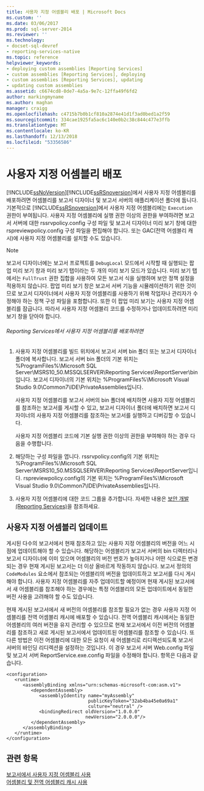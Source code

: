 ```yaml
---
title: 사용자 지정 어셈블리 배포 | Microsoft Docs
ms.custom: ''
ms.date: 03/06/2017
ms.prod: sql-server-2014
ms.reviewer: ''
ms.technology:
- docset-sql-devref
- reporting-services-native
ms.topic: reference
helpviewer_keywords:
- deploying custom assemblies [Reporting Services]
- custom assemblies [Reporting Services], deploying
- custom assemblies [Reporting Services], updating
- updating custom assemblies
ms.assetid: c6674cd8-0de7-4a5a-9e7c-12ffa49f6fd2
author: markingmyname
ms.author: maghan
manager: craigg
ms.openlocfilehash: c4715b7b0b1cf810a2874e41d1f3ad0bed1a2f59
ms.sourcegitcommit: 334cae1925fa5ac6c140e0b2c38c844c477e3ffb
ms.translationtype: MT
ms.contentlocale: ko-KR
ms.lasthandoff: 12/13/2018
ms.locfileid: "53356586"
---
```

# <a name="deploying-a-custom-assembly"></a>사용자 지정 어셈블리 배포
  [!INCLUDE[ssNoVersion](../../includes/ssnoversion-md.md)][!INCLUDE[ssRSnoversion](../../includes/ssrsnoversion-md.md)]에서 사용자 지정 어셈블리를 배포하려면 어셈블리를 보고서 디자이너 및 보고서 서버의 애플리케이션 폴더에 둡니다. 기본적으로 [!INCLUDE[ssRSnoversion](../../includes/ssrsnoversion-md.md)]에서 사용자 지정 어셈블리에는 `Execution` 권한이 부여됩니다. 사용자 지정 어셈블리에 실행 권한 이상의 권한을 부여하려면 보고서 서버에 대한 rssrvpolicy.config 구성 파일 및 보고서 디자이너 미리 보기 창에 대한 rspreviewpolicy.config 구성 파일을 편집해야 합니다. 또는 GAC(전역 어셈블리 캐시)에 사용자 지정 어셈블리를 설치할 수도 있습니다.  
  
> [!NOTE]  
>  보고서 디자이너에는 보고서 프로젝트를 `DebugLocal` 모드에서 시작할 때 실행되는 팝업 미리 보기 창과 미리 보기 탭이라는 두 개의 미리 보기 모드가 있습니다. 미리 보기 탭에서는 `FullTrust` 권한 집합을 사용하여 모든 보고서 식을 실행하며 보안 정책 설정을 적용하지 않습니다. 팝업 미리 보기 창은 보고서 서버 기능을 시뮬레이션하기 위한 것이므로 보고서 디자이너에서 사용자 지정 어셈블리를 사용하기 위해 작업자나 관리자가 수정해야 하는 정책 구성 파일을 포함합니다. 또한 이 팝업 미리 보기는 사용자 지정 어셈블리를 잠급니다. 따라서 사용자 지정 어셈블리 코드를 수정하거나 업데이트하려면 미리 보기 창을 닫아야 합니다.  
  
###### <a name="to-deploy-a-custom-assembly-in-reporting-services"></a>Reporting Services에서 사용자 지정 어셈블리를 배포하려면  
  
1.  사용자 지정 어셈블리를 빌드 위치에서 보고서 서버 bin 폴더 또는 보고서 디자이너 폴더에 복사합니다. 보고서 서버 bin 폴더의 기본 위치는 %ProgramFiles%\Microsoft SQL Server\MSRS10_50.MSSQLSERVER\Reporting Services\ReportServer\bin입니다. 보고서 디자이너의 기본 위치는 %ProgramFiles%\Microsoft Visual Studio 9.0\Common7\IDE\PrivateAssemblies입니다.  
  
     사용자 지정 어셈블리를 보고서 서버의 bin 폴더에 배치하면 사용자 지정 어셈블리를 참조하는 보고서를 게시할 수 있고, 보고서 디자이너 폴더에 배치하면 보고서 디자이너의 사용자 지정 어셈블리를 참조하는 보고서를 실행하고 디버깅할 수 있습니다.  
  
     사용자 지정 어셈블리 코드에 기본 실행 권한 이상의 권한을 부여해야 하는 경우 다음을 수행합니다.  
  
2.  해당하는 구성 파일을 엽니다. rssrvpolicy.config의 기본 위치는 %ProgramFiles%\Microsoft SQL Server\MSRS10_50.MSSQLSERVER\Reporting Services\ReportServer입니다. rspreviewpolicy.config의 기본 위치는 %ProgramFiles%\Microsoft Visual Studio 9.0\Common7\IDE\PrivateAssemblies입니다.  
  
3.  사용자 지정 어셈블리에 대한 코드 그룹을 추가합니다. 자세한 내용은 [보안 개발&#40;Reporting Services&#41;](../extensions/secure-development/secure-development-reporting-services.md)을 참조하세요.  
  
## <a name="updating-custom-assemblies"></a>사용자 지정 어셈블리 업데이트  
 게시된 다수의 보고서에서 현재 참조하고 있는 사용자 지정 어셈블리의 버전을 어느 시점에 업데이트해야 할 수 있습니다. 해당하는 어셈블리가 보고서 서버의 bin 디렉터리나 보고서 디자이너에 이미 있으며 어셈블리의 버전 번호가 높아지거나 어떤 식으로든 변경되는 경우 현재 게시된 보고서는 더 이상 올바르게 작동하지 않습니다. 보고서 정의의 `CodeModules` 요소에서 참조되는 어셈블리의 버전을 업데이트하고 보고서를 다시 게시해야 합니다. 사용자 지정 어셈블리를 자주 업데이트할 예정이며 현재 게시된 보고서에서 새 어셈블리를 참조해야 하는 경우에는 특정 어셈블리의 모든 업데이트에서 동일한 버전 사용을 고려해야 할 수도 있습니다.  
  
 현재 게시된 보고서에서 새 버전의 어셈블리를 참조할 필요가 없는 경우 사용자 지정 어셈블리를 전역 어셈블리 캐시에 배포할 수 있습니다. 전역 어셈블리 캐시에서는 동일한 어셈블리의 여러 버전을 유지 관리할 수 있으므로 현재 보고서에서 이전 버전의 어셈블리를 참조하고 새로 게시된 보고서에서 업데이트된 어셈블리를 참조할 수 있습니다. 또 다른 방법은 이전 어셈블리에 대한 모든 요청이 새 어셈블리로 리디렉션되도록 보고서 서버의 바인딩 리디렉션을 설정하는 것입니다. 이 경우 보고서 서버 Web.config 파일 및 보고서 서버 ReportService.exe.config 파일을 수정해야 합니다. 항목은 다음과 같습니다.  
  
```  
<configuration>  
   <runtime>  
      <assemblyBinding xmlns="urn:schemas-microsoft-com:asm.v1">  
         <dependentAssembly>  
            <assemblyIdentity name="myAssembly"  
                              publicKeyToken="32ab4ba45e0a69a1"  
                              culture="neutral" />  
            <bindingRedirect oldVersion="1.0.0.0"  
                             newVersion="2.0.0.0"/>  
         </dependentAssembly>  
      </assemblyBinding>  
   </runtime>  
</configuration>  
```  
  
## <a name="see-also"></a>관련 항목  
 [보고서에서 사용자 지정 어셈블리 사용](using-custom-assemblies-with-reports.md)   
 [어셈블리 및 전역 어셈블리 캐시 사용](https://go.microsoft.com/fwlink/?LinkId=63912)  
  
  
